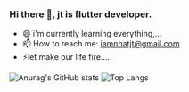 ### Hi there 👋, jt is flutter developer.

- 😄 i'm currently learning everything,...
- 📫 How to reach me: iamnhatjt@gmail.com
- ⚡let make our life fire....

<!--
**iamnhatjt/iamnhatjt** is a ✨ _special_ ✨ repository because its `README.md` (this file) appears on your GitHub profile.

Here are some ideas to get you started:

- 🔭 I’m currently working like android developer
- 🌱 I’m currently learning flutter, kotlin,...
- 👯 I’m looking to collaborate on ...
- 🤔 I’m looking for help with ...
- 💬 Ask me about ...
- 📫 How to reach me: iamnhatjt@gmail.com
- 😄 Pronouns: ...
- ⚡ Fun fact: ...
-->
![Anurag's GitHub stats](https://github-readme-stats.vercel.app/api?username=iamnhatjt&show_icons=true&theme=transparent)
![Top Langs](https://github-readme-stats.vercel.app/api/top-langs/?username=iamnhatjt&theme=radical)
